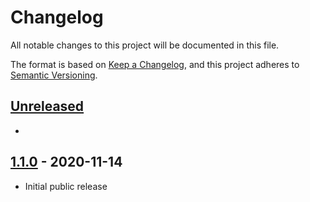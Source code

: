 # Changelog

All notable changes to this project will be documented in this file.

The format is based on [Keep a Changelog](https://keepachangelog.com/en/1.0.0/),
and this project adheres to
[Semantic Versioning](https://semver.org/spec/v2.0.0.html).

## [Unreleased]

-

## [1.1.0] - 2020-11-14

-   Initial public release

[unreleased]: https://github.com/rkm/ScopeGuard/compare/v1.1.0...HEAD
[1.1.0]: https://github.com/rkm/ScopeGuard/releases/tag/v1.1.0
